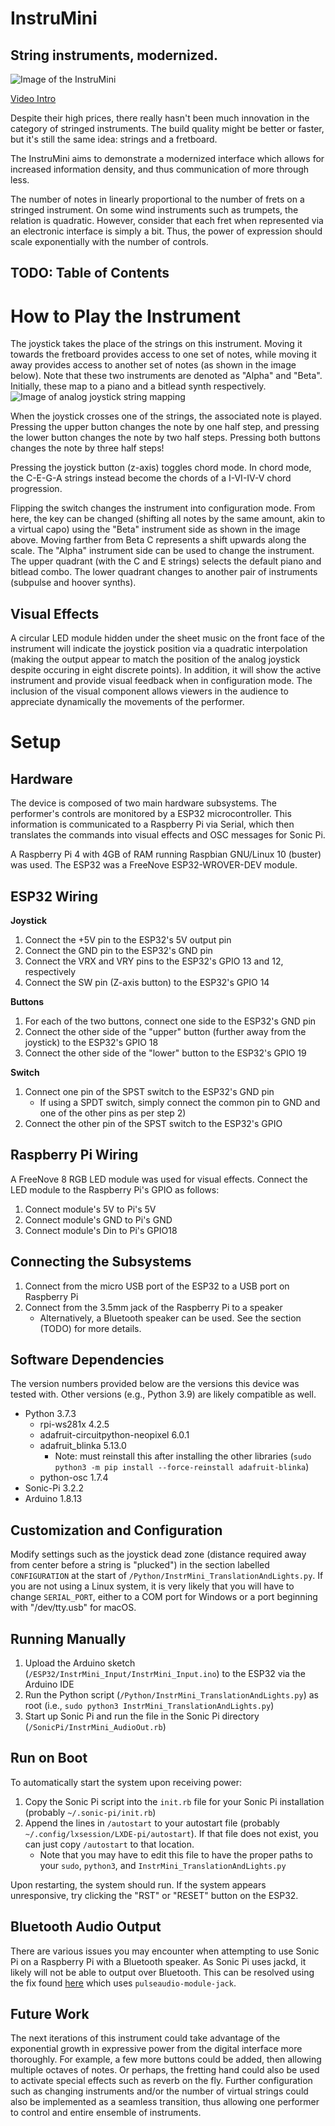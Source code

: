 # InstruMini
## String instruments, modernized.
![Image of the InstruMini](media/img_right.jpg)

[Video Intro](https://youtu.be/IEushFeu8Uk)

Despite their high prices, there really hasn't been much innovation in the category of stringed instruments. The build quality might be better or faster, but it's still the same idea: strings and a fretboard.

The InstruMini aims to demonstrate a modernized interface which allows for increased information density, and thus communication of more through less.

The number of notes in linearly proportional to the number of frets on a stringed instrument. On some wind instruments such as trumpets, the relation is quadratic. However, consider that each fret when represented via an electronic interface is simply a bit. Thus, the power of expression should scale exponentially with the number of controls.

## TODO: Table of Contents

# How to Play the Instrument
The joystick takes the place of the strings on this instrument. Moving it towards the fretboard provides access to one set of notes, while moving it away provides access to another set of notes (as shown in the image below). Note that these two instruments are denoted as "Alpha" and "Beta". Initially, these map to a piano and a bitlead synth respectively.
![Image of analog joystick string mapping](media/figure_strings.png)

When the joystick crosses one of the strings, the associated note is played. Pressing the upper button changes the note by one half step, and pressing the lower button changes the note by two half steps. Pressing both buttons changes the note by three half steps!

Pressing the joystick button (z-axis) toggles chord mode. In chord mode, the C-E-G-A strings instead become the chords of a I-VI-IV-V chord progression.

Flipping the switch changes the instrument into configuration mode. From here, the key can be changed (shifting all notes by the same amount, akin to a virtual capo) using the "Beta" instrument side as shown in the image above. Moving farther from Beta C represents a shift upwards along the scale. The "Alpha" instrument side can be used to change the instrument. The upper quadrant (with the C and E strings) selects the default piano and bitlead combo. The lower quadrant changes to another pair of instruments (subpulse and hoover synths).

## Visual Effects
A circular LED module hidden under the sheet music on the front face of the instrument will indicate the joystick position via a quadratic interpolation (making the output appear to match the position of the analog joystick despite occuring in eight discrete points). In addition, it will show the active instrument and provide visual feedback when in configuration mode. The inclusion of the visual component allows viewers in the audience to appreciate dynamically the movements of the performer.


# Setup
## Hardware
The device is composed of two main hardware subsystems. The performer's controls are monitored by a ESP32 microcontroller. This information is communicated to a Raspberry Pi via Serial, which then translates the commands into visual effects and OSC messages for Sonic Pi.

A Raspberry Pi 4 with 4GB of RAM running Raspbian GNU/Linux 10 (buster) was used. The ESP32 was a FreeNove ESP32-WROVER-DEV module.

## ESP32 Wiring
__Joystick__
1. Connect the +5V pin to the ESP32's 5V output pin
2. Connect the GND pin to the ESP32's GND pin
3. Connect the VRX and VRY pins to the ESP32's GPIO 13 and 12, respectively
4. Connect the SW pin (Z-axis button) to the ESP32's GPIO 14
   
__Buttons__
1. For each of the two buttons, connect one side to the ESP32's GND pin
2. Connect the other side of the "upper" button (further away from the joystick) to the ESP32's GPIO 18
3. Connect the other side of the "lower" button to the ESP32's GPIO 19

__Switch__
1. Connect one pin of the SPST switch to the ESP32's GND pin
   - If using a SPDT switch, simply connect the common pin to GND and one of the other pins as per step 2)
2. Connect the other pin of the SPST switch to the ESP32's GPIO

## Raspberry Pi Wiring
A FreeNove 8 RGB LED module was used for visual effects. Connect the LED module to the Raspberry Pi's GPIO as follows:
1. Connect module's 5V to Pi's 5V
2. Connect module's GND to Pi's GND
3. Connect module's Din to Pi's GPIO18

## Connecting the Subsystems
1. Connect from the micro USB port of the ESP32 to a USB port on Raspberry Pi
2. Connect from the 3.5mm jack of the Raspberry Pi to a speaker
   - Alternatively, a Bluetooth speaker can be used. See the section (TODO) for more details.

## Software Dependencies
The version numbers provided below are the versions this device was tested with. Other versions (e.g., Python 3.9) are likely compatible as well.
- Python 3.7.3
  - rpi-ws281x 4.2.5
  - adafruit-circuitpython-neopixel 6.0.1
  - adafruit_blinka 5.13.0
    - Note: must reinstall this after installing the other libraries (`sudo python3 -m pip install --force-reinstall adafruit-blinka`)
  - python-osc 1.7.4
- Sonic-Pi 3.2.2
- Arduino 1.8.13

## Customization and Configuration
Modify settings such as the joystick dead zone (distance required away from center before a string is "plucked") in the section labelled `CONFIGURATION` at the start of `/Python/InstrMini_TranslationAndLights.py`. If you are not using a Linux system, it is very likely that you will have to change `SERIAL_PORT`, either to a COM port for Windows or a port beginning with "/dev/tty.usb" for macOS.

## Running Manually
1. Upload the Arduino sketch (`/ESP32/InstrMini_Input/InstrMini_Input.ino`) to the ESP32 via the Arduino IDE
2. Run the Python script (`/Python/InstrMini_TranslationAndLights.py`) as root (i.e., `sudo python3 InstrMini_TranslationAndLights.py`)
3. Start up Sonic Pi and run the file in the Sonic Pi directory (`/SonicPi/InstrMini_AudioOut.rb`)

## Run on Boot
To automatically start the system upon receiving power:
1. Copy the Sonic Pi script into the `init.rb` file for your Sonic Pi installation (probably `~/.sonic-pi/init.rb`)
2. Append the lines in `/autostart` to your autostart file (probably `~/.config/lxsession/LXDE-pi/autostart`). If that file does not exist, you can just copy `/autostart` to that location.
   - Note that you may have to edit this file to have the proper paths to your `sudo`, `python3`, and `InstrMini_TranslationAndLights.py`
  
Upon restarting, the system should run. If the system appears unresponsive, try clicking the "RST" or "RESET" button on the ESP32.

## Bluetooth Audio Output
There are various issues you may encounter when attempting to use Sonic Pi on a Raspberry Pi with a Bluetooth speaker. As Sonic Pi uses jackd, it likely will not be able to output over Bluetooth. This can be resolved using the fix found [here](https://gist.github.com/rbnpi/8812203f5c9a995620bed9ce3a3c6a20) which uses `pulseaudio-module-jack`.

## Future Work
The next iterations of this instrument could take advantage of the exponential growth in expressive power from the digital interface more thoroughly. For example, a few more buttons could be added, then allowing multiple octaves of notes. Or perhaps, the fretting hand could also be used to activate special effects such as reverb on the fly. Further configuration such as changing instruments and/or the number of virtual strings could also be implemented as a seamless transition, thus allowing one performer to control and entire ensemble of instruments.